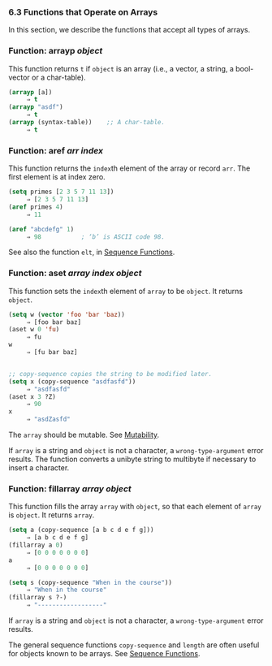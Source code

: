 

### 6.3 Functions that Operate on Arrays

In this section, we describe the functions that accept all types of arrays.

### Function: **arrayp** *object*

This function returns `t` if `object` is an array (i.e., a vector, a string, a bool-vector or a char-table).

```lisp
(arrayp [a])
     ⇒ t
(arrayp "asdf")
     ⇒ t
(arrayp (syntax-table))    ;; A char-table.
     ⇒ t
```

### Function: **aref** *arr index*

This function returns the `index`th element of the array or record `arr`. The first element is at index zero.

```lisp
(setq primes [2 3 5 7 11 13])
     ⇒ [2 3 5 7 11 13]
(aref primes 4)
     ⇒ 11
```

```lisp
(aref "abcdefg" 1)
     ⇒ 98           ; ‘b’ is ASCII code 98.
```

See also the function `elt`, in [Sequence Functions](Sequence-Functions.html).

### Function: **aset** *array index object*

This function sets the `index`th element of `array` to be `object`. It returns `object`.

```lisp
(setq w (vector 'foo 'bar 'baz))
     ⇒ [foo bar baz]
(aset w 0 'fu)
     ⇒ fu
w
     ⇒ [fu bar baz]
```

```lisp
```

```lisp
;; copy-sequence copies the string to be modified later.
(setq x (copy-sequence "asdfasfd"))
     ⇒ "asdfasfd"
(aset x 3 ?Z)
     ⇒ 90
x
     ⇒ "asdZasfd"
```

The `array` should be mutable. See [Mutability](Mutability.html).

If `array` is a string and `object` is not a character, a `wrong-type-argument` error results. The function converts a unibyte string to multibyte if necessary to insert a character.

### Function: **fillarray** *array object*

This function fills the array `array` with `object`, so that each element of `array` is `object`. It returns `array`.

```lisp
(setq a (copy-sequence [a b c d e f g]))
     ⇒ [a b c d e f g]
(fillarray a 0)
     ⇒ [0 0 0 0 0 0 0]
a
     ⇒ [0 0 0 0 0 0 0]
```

```lisp
(setq s (copy-sequence "When in the course"))
     ⇒ "When in the course"
(fillarray s ?-)
     ⇒ "------------------"
```

If `array` is a string and `object` is not a character, a `wrong-type-argument` error results.

The general sequence functions `copy-sequence` and `length` are often useful for objects known to be arrays. See [Sequence Functions](Sequence-Functions.html).
